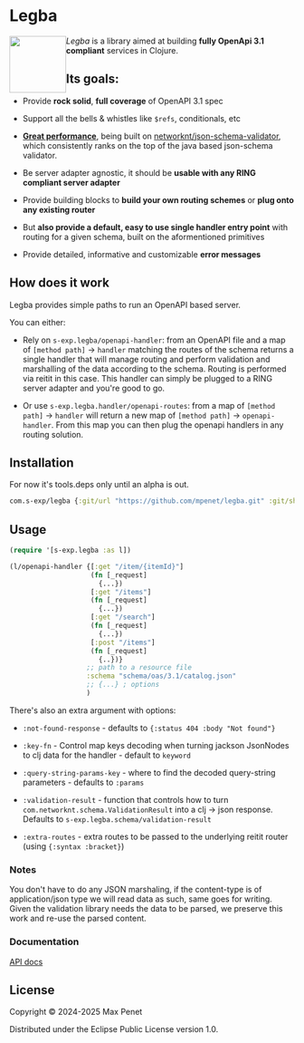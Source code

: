 # Legba 

<img src="https://github.com/user-attachments/assets/7b36b294-8ada-4ef6-bbcc-4e9be4b101f7" width="100" height="100" style="float:left;">

*Legba* is a library aimed at building **fully OpenApi 3.1 compliant** services
in Clojure.

## Its goals:

* Provide **rock solid**, **full coverage** of OpenAPI 3.1 spec

* Support all the bells & whistles like `$refs`, conditionals, etc

* **[Great
  performance](https://www.creekservice.org/json-schema-validation-comparison/performance)**,
  being built on
  [networknt/json-schema-validator](https://github.com/networknt/json-schema-validator),
  which consistently ranks on the top of the java based json-schema validator.

* Be server adapter agnostic, it should be **usable with any RING compliant
  server adapter**
  
* Provide building blocks to **build your own routing schemes** or **plug onto
  any existing router**
  
* But **also provide a default, easy to use single handler entry point** with
  routing for a given schema, built on the aformentioned primitives

* Provide detailed, informative and customizable **error messages**

## How does it work

Legba provides simple paths to run an OpenAPI based server. 

You can either:

* Rely on `s-exp.legba/openapi-handler`: from an OpenAPI file and a map of
  `[method path]` -> `handler` matching the routes of the schema returns a
  single handler that will manage routing and perform validation and marshalling
  of the data according to the schema. Routing is performed via reitit in this
  case. This handler can simply be plugged to a RING server adapter and you're
  good to go.
  
* Or use `s-exp.legba.handler/openapi-routes`: from a map of `[method path]` ->
  `handler` will return a new map of `[method path]` -> `openapi-handler`. From
  this map you can then plug the openapi handlers in any routing solution.
  
## Installation 

For now it's tools.deps only until an alpha is out.

```clj 
com.s-exp/legba {:git/url "https://github.com/mpenet/legba.git" :git/sha "..."}
```

## Usage 

``` clj
(require '[s-exp.legba :as l])

(l/openapi-handler {[:get "/item/{itemId}"]
                    (fn [_request]
                      {...})
                    [:get "/items"]
                    (fn [_request]
                      {...})
                    [:get "/search"]
                    (fn [_request]
                      {...})
                    [:post "/items"]
                    (fn [_request]
                      {..})}
                   ;; path to a resource file
                   :schema "schema/oas/3.1/catalog.json"
                   ;; {...} ; options
                   )
```

There's also an extra argument with options:

* `:not-found-response` - defaults to `{:status 404 :body "Not found"}`

* `:key-fn` - Control map keys decoding when turning jackson JsonNodes to clj
  data for the handler - default to `keyword`
  
* `:query-string-params-key` - where to find the decoded query-string
  parameters - defaults to `:params`
  
* `:validation-result` - function that controls how to turn
  `com.networknt.schema.ValidationResult` into a clj -> json response. Defaults
  to `s-exp.legba.schema/validation-result`
  
* `:extra-routes` - extra routes to be passed to the underlying reitit router
  (using `{:syntax :bracket}`)
  
  
### Notes

You don't have to do any JSON marshaling, if the content-type is of
application/json type we will read data as such, same goes for writing. Given
the validation library needs the data to be parsed, we preserve this work and
re-use the parsed content.

### Documentation

[API docs](API.md)

## License

Copyright © 2024-2025 Max Penet

Distributed under the Eclipse Public License version 1.0.
